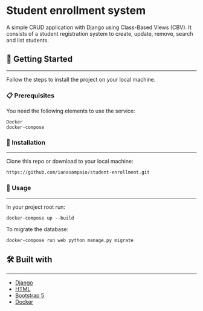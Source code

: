  # Student enrollment system

A simple CRUD application with Django using Class-Based Views (CBV). It consists of a student registration system to create, update, remove, search and list students.

## 🚀 Getting Started

---

Follow the steps to install the project on your local machine.

### 📋 Prerequisites

You need the following elements to use the service:

```
Docker
docker-compose
```

### 🔧 Installation

---

Clone this repo or download to your local machine:

```sh
https://github.com/ianasampaio/student-enrollment.git
```

### 📌 Usage

---

In your project root run:

```
docker-compose up --build
```
To migrate the database:
```
docker-compose run web python manage.py migrate
```

## 🛠️ Built with

---

* [Django](https://www.djangoproject.com/)
* [HTML](https://developer.mozilla.org/pt-BR/docs/Web/HTML) 
* [Bootstrap 5](https://getbootstrap.com/docs/5.2/getting-started/introduction/)
* [Docker](https://www.docker.com/)
